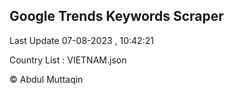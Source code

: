 

## Google Trends Keywords Scraper 
 
Last Update 07-08-2023 , 10:42:21

Country List :
VIETNAM.json



© Abdul Muttaqin 

